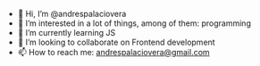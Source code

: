 - 👋 Hi, I’m @andrespalaciovera
- 👀 I’m interested in a lot of things, among of them: programming
- 🌱 I’m currently learning JS
- 💞️ I’m looking to collaborate on Frontend development
- 📫 How to reach me: andrespalaciovera@gmail.com

<!---
andrespalaciovera/andrespalaciovera is a ✨ special ✨ repository because its `README.md` (this file) appears on your GitHub profile.
You can click the Preview link to take a look at your changes.
--->
